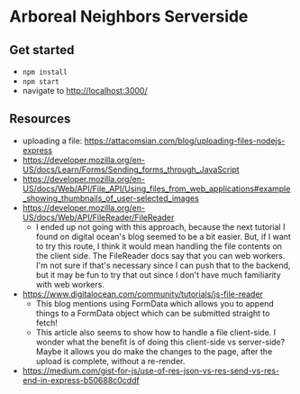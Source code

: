 # Arboreal Neighbors Serverside

## Get started

- `npm install`
- `npm start`
- navigate to [http://localhost:3000/](http://localhost:3000/)

## Resources

- uploading a file: https://attacomsian.com/blog/uploading-files-nodejs-express
- https://developer.mozilla.org/en-US/docs/Learn/Forms/Sending_forms_through_JavaScript
- https://developer.mozilla.org/en-US/docs/Web/API/File_API/Using_files_from_web_applications#example_showing_thumbnails_of_user-selected_images
- https://developer.mozilla.org/en-US/docs/Web/API/FileReader/FileReader
  - I ended up not going with this approach, because the next tutorial I found on digital ocean's blog seemed to be a bit easier. But, if I want to try this route, I think it would mean handling the file contents on the client side. The FileReader docs say that you can web workers. I'm not sure if that's necessary since I can push that to the backend, but it may be fun to try that out since I don't have much familiarity with web workers.
- https://www.digitalocean.com/community/tutorials/js-file-reader
  - This blog mentions using FormData which allows you to append things to a FormData object which can be submitted straight to fetch!
  - This article also seems to show how to handle a file client-side. I wonder what the benefit is of doing this client-side vs server-side? Maybe it allows you do make the changes to the page, after the upload is complete, without a re-render.
- https://medium.com/gist-for-js/use-of-res-json-vs-res-send-vs-res-end-in-express-b50688c0cddf
